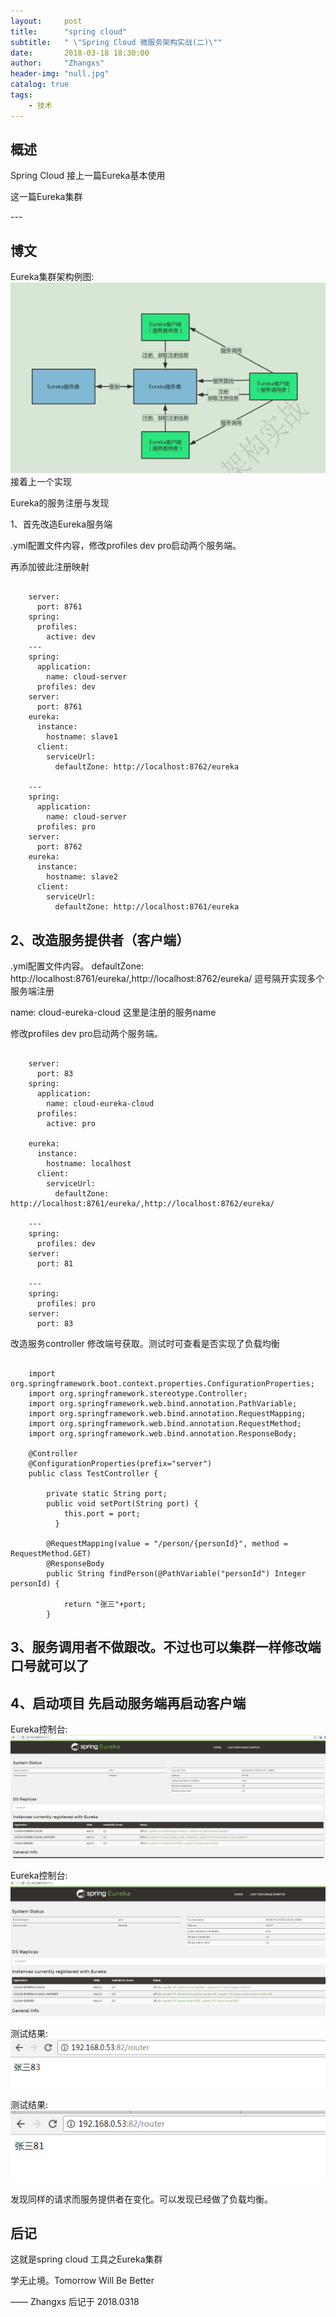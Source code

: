 ```yaml
---
layout:     post
title:      "spring cloud"
subtitle:   " \"Spring Cloud 微服务架构实战(二)\""
date:       2018-03-18 18:30:00
author:     "Zhangxs"
header-img: "null.jpg"
catalog: true
tags:
    - 技术
---
```




## 概述
Spring Cloud
接上一篇Eureka基本使用

这一篇Eureka集群

<p id = "build"></p>
---

## 博文
Eureka集群架构例图: ![Alt text](/img/Eureka_jq.png)
接着上一个实现

Eureka的服务注册与发现


1、首先改造Eureka服务端


.yml配置文件内容，修改profiles dev pro启动两个服务端。

再添加彼此注册映射


```

	server:
	  port: 8761
	spring:
	  profiles:
	    active: dev
	---
	spring:
	  application:
	    name: cloud-server
	  profiles: dev
	server:
	  port: 8761
	eureka:
	  instance:
	    hostname: slave1
	  client:
	    serviceUrl:
	      defaultZone: http://localhost:8762/eureka
	    
	---
	spring:
	  application:
	    name: cloud-server
	  profiles: pro
	server:
	  port: 8762
	eureka:
	  instance:
	    hostname: slave2
	  client:
	    serviceUrl:
	      defaultZone: http://localhost:8761/eureka
```

2、改造服务提供者（客户端）
---

.yml配置文件内容。
defaultZone: http://localhost:8761/eureka/,http://localhost:8762/eureka/ 逗号隔开实现多个服务端注册

name: cloud-eureka-cloud 这里是注册的服务name

修改profiles dev pro启动两个服务端。

```

	server:
	  port: 83
	spring:
	  application:
	    name: cloud-eureka-cloud
	  profiles:
	    active: pro
	    
	eureka:
	  instance:
	    hostname: localhost
	  client:
	    serviceUrl:
	      defaultZone: http://localhost:8761/eureka/,http://localhost:8762/eureka/
      
	---
	spring:
	  profiles: dev
	server:
	  port: 81
	    
	---
	spring:
	  profiles: pro
	server:
	  port: 83   
```

改造服务controller
修改端号获取。测试时可查看是否实现了负载均衡

```

	import org.springframework.boot.context.properties.ConfigurationProperties;
	import org.springframework.stereotype.Controller;
	import org.springframework.web.bind.annotation.PathVariable;
	import org.springframework.web.bind.annotation.RequestMapping;
	import org.springframework.web.bind.annotation.RequestMethod;
	import org.springframework.web.bind.annotation.ResponseBody;
	
	@Controller
	@ConfigurationProperties(prefix="server")
	public class TestController {
		
		private static String port;
		public void setPort(String port) { 
		    this.port = port; 
		  } 
		
		@RequestMapping(value = "/person/{personId}", method = RequestMethod.GET)
		@ResponseBody
		public String findPerson(@PathVariable("personId") Integer personId) {
			
			return "张三"+port;
		}
```

3、服务调用者不做跟改。不过也可以集群一样修改端口号就可以了
---

4、启动项目 先启动服务端再启动客户端
---

Eureka控制台:![Alt text](/img/Eureka_jq8761.png)

Eureka控制台:![Alt text](/img/Eureka_jq8762.png)

测试结果:![Alt text](/img/Eureka_jq1.png)

测试结果:![Alt text](/img/Eureka_jq2.png)

发现同样的请求而服务提供者在变化。可以发现已经做了负载均衡。


## 后记
这就是spring cloud 工具之Eureka集群


学无止境。Tomorrow Will Be Better

—— Zhangxs 后记于 2018.0318
